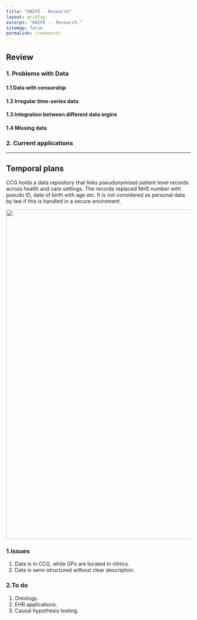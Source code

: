 ```yaml
---
title: "KNIFE - Research"
layout: gridlay
excerpt: "KNIFE -- Research."
sitemap: false
permalink: /research/
---
```


## Review
### 1. Problems with Data
#### 1.1 Data with censorship
#### 1.2 Irregular time-series data
#### 1.3 Integration between different data orgins
#### 1.4 Missing data


### 2. Current applications


<hr size=2>

## Temporal plans

CCG holds a data repository that links pseudonymised patient level records across health and care settings. The records replaced NHS number with pseudo ID, date of birth with age etc. It is not considered as personal data by law if this is handled in a secure enviroment. 

<img src="{{ site.url }}{{ site.baseurl }}/images/background/todo.png" style="width: 900px">



### 1.Issues
1. Data is in CCG, while GPs are located in clinics.
2. Data is semi-structured without clear description.



### 2.To do
1. Ontology.
2. EHR applications.
3. Causal hypothesis testing.


